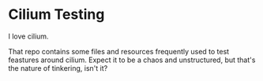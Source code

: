 # Cilium Testing

I love cilium.

That repo contains some files and resources frequently used to test feastures around cilium. Expect it to be a chaos and unstructured, but that's the nature of tinkering, isn't it?

